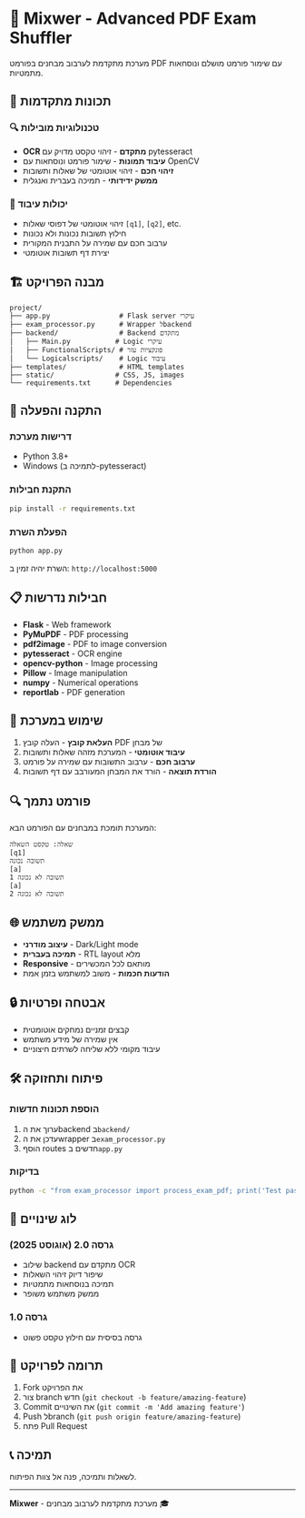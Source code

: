 # 🎯 Mixwer - Advanced PDF Exam Shuffler

מערכת מתקדמת לערבוב מבחנים בפורמט PDF עם שימור פורמט מושלם ונוסחאות מתמטיות.

## 🚀 תכונות מתקדמות

### 🔍 טכנולוגיות מובילות
- **OCR מתקדם** - זיהוי טקסט מדויק עם pytesseract
- **עיבוד תמונות** - שימור פורמט ונוסחאות עם OpenCV
- **זיהוי חכם** - זיהוי אוטומטי של שאלות ותשובות
- **ממשק ידידותי** - תמיכה בעברית ואנגלית

### 📝 יכולות עיבוד
- זיהוי אוטומטי של דפוסי שאלות `[q1]`, `[q2]`, etc.
- חילוץ תשובות נכונות ולא נכונות
- ערבוב חכם עם שמירה על התבנית המקורית
- יצירת דף תשובות אוטומטי

## 🏗️ מבנה הפרויקט

```
project/
├── app.py                 # Flask server עיקרי
├── exam_processor.py      # Wrapper לbackend
├── backend/               # Backend מתקדם
│   ├── Main.py           # Logic עיקרי
│   ├── FunctionalScripts/ # פונקציות עזר
│   └── Logicalscripts/    # Logic עיבוד
├── templates/             # HTML templates
├── static/               # CSS, JS, images
└── requirements.txt      # Dependencies

```

## 🔧 התקנה והפעלה

### דרישות מערכת
- Python 3.8+
- Windows (לתמיכה ב-pytesseract)

### התקנת חבילות
```bash
pip install -r requirements.txt
```

### הפעלת השרת
```bash
python app.py
```

השרת יהיה זמין ב: `http://localhost:5000`

## 📋 חבילות נדרשות

- **Flask** - Web framework
- **PyMuPDF** - PDF processing
- **pdf2image** - PDF to image conversion
- **pytesseract** - OCR engine
- **opencv-python** - Image processing
- **Pillow** - Image manipulation
- **numpy** - Numerical operations
- **reportlab** - PDF generation

## 🎯 שימוש במערכת

1. **העלאת קובץ** - העלה קובץ PDF של מבחן
2. **עיבוד אוטומטי** - המערכת מזהה שאלות ותשובות
3. **ערבוב חכם** - ערבוב התשובות עם שמירה על פורמט
4. **הורדת תוצאה** - הורד את המבחן המעורבב עם דף תשובות

## 🔍 פורמט נתמך

המערכת תומכת במבחנים עם הפורמט הבא:
```
שאלה: טקסט השאלה
[q1]
תשובה נכונה
[a]
תשובה לא נכונה 1
[a]
תשובה לא נכונה 2
```

## 🌐 ממשק משתמש

- **עיצוב מודרני** - Dark/Light mode
- **תמיכה בעברית** - RTL layout מלא
- **Responsive** - מותאם לכל המכשירים
- **הודעות חכמות** - משוב למשתמש בזמן אמת

## 🔒 אבטחה ופרטיות

- קבצים זמניים נמחקים אוטומטית
- אין שמירה של מידע משתמש
- עיבוד מקומי ללא שליחה לשרתים חיצוניים

## 🛠️ פיתוח ותחזוקה

### הוספת תכונות חדשות
1. ערוך את הbackend ב`backend/`
2. עדכן את הwrapper ב`exam_processor.py`
3. הוסף routes חדשים ב`app.py`

### בדיקות
```bash
python -c "from exam_processor import process_exam_pdf; print('Test passed!')"
```

## 📄 לוג שינויים

### גרסה 2.0 (אוגוסט 2025)
- שילוב backend מתקדם עם OCR
- שיפור דיוק זיהוי השאלות
- תמיכה בנוסחאות מתמטיות
- ממשק משתמש משופר

### גרסה 1.0
- גרסה בסיסית עם חילוץ טקסט פשוט

## 🤝 תרומה לפרויקט

1. Fork את הפרויקט
2. צור branch חדש (`git checkout -b feature/amazing-feature`)
3. Commit את השינויים (`git commit -m 'Add amazing feature'`)
4. Push לbranch (`git push origin feature/amazing-feature`)
5. פתח Pull Request

## 📞 תמיכה

לשאלות ותמיכה, פנה אל צוות הפיתוח.

---

**Mixwer** - מערכת מתקדמת לערבוב מבחנים 🎓
